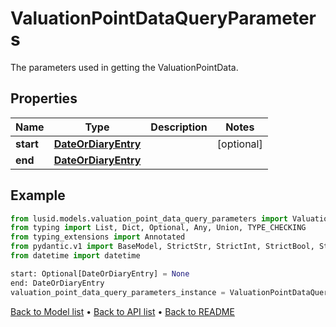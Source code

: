 # ValuationPointDataQueryParameters

The parameters used in getting the ValuationPointData.
## Properties
Name | Type | Description | Notes
------------ | ------------- | ------------- | -------------
**start** | [**DateOrDiaryEntry**](DateOrDiaryEntry.md) |  | [optional] 
**end** | [**DateOrDiaryEntry**](DateOrDiaryEntry.md) |  | 
## Example

```python
from lusid.models.valuation_point_data_query_parameters import ValuationPointDataQueryParameters
from typing import List, Dict, Optional, Any, Union, TYPE_CHECKING
from typing_extensions import Annotated
from pydantic.v1 import BaseModel, StrictStr, StrictInt, StrictBool, StrictFloat, StrictBytes, Field, validator, ValidationError, conlist, constr
from datetime import datetime

start: Optional[DateOrDiaryEntry] = None
end: DateOrDiaryEntry
valuation_point_data_query_parameters_instance = ValuationPointDataQueryParameters(start=start, end=end)

```

[Back to Model list](../README.md#documentation-for-models) &#8226; [Back to API list](../README.md#documentation-for-api-endpoints) &#8226; [Back to README](../README.md)


